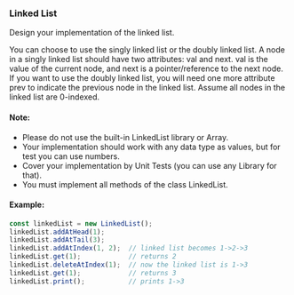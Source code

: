 ### Linked List
Design your implementation of the linked list. 

You can choose to use the singly linked list or the doubly linked list. A node in a singly linked list should have two attributes: val and next. val is the value of the current node, and next is a pointer/reference to the next node. If you want to use the doubly linked list, you will need one more attribute prev to indicate the previous node in the linked list. Assume all nodes in the linked list are 0-indexed.

#### Note:
     
- Please do not use the built-in LinkedList library or Array.
- Your implementation should work with any data type as values, but for test you can use numbers.
- Cover your implementation by Unit Tests (you can use any Library for that).
- You must implement all methods of the class LinkedList.

#### Example:
```JavaScript
const linkedList = new LinkedList();
linkedList.addAtHead(1);
linkedList.addAtTail(3);
linkedList.addAtIndex(1, 2);  // linked list becomes 1->2->3
linkedList.get(1);            // returns 2
linkedList.deleteAtIndex(1);  // now the linked list is 1->3
linkedList.get(1);            // returns 3
linkedList.print();           // prints 1->3
```
